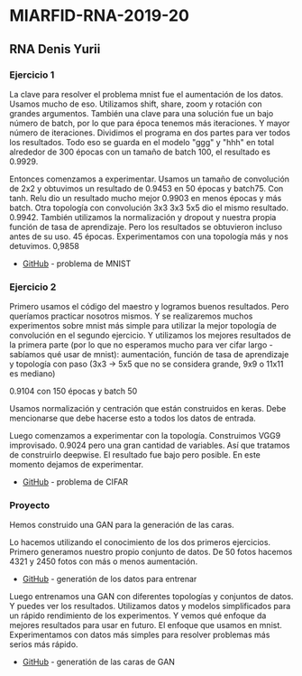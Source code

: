 # MIARFID-RNA-2019-20
## RNA Denis Yurii 


### Ejercicio 1 
La clave para resolver el problema mnist fue el aumentación de los datos. Usamos mucho de eso. Utilizamos shift, share, zoom y rotación con grandes argumentos. También una clave para una solución fue un bajo número de batch, por lo que para época tenemos más iteraciones. Y mayor número de iteraciones. Dividimos el programa en dos partes para ver todos los resultados. Todo eso se guarda en el modelo "ggg" y "hhh" en total alrededor de 300 épocas con un tamaño de batch 100, el resultado es 0.9929.

Entonces comenzamos a experimentar. Usamos un tamaño de convolución de 2x2 y obtuvimos un resultado de 0.9453 en 50 épocas y batch75. Con tanh. Relu dio un resultado mucho mejor 0.9903 en menos épocas y más batch. 
Otra topología con convolución 3x3 3x3 5x5 dio el mismo resultado. 0.9942. También utilizamos la normalización y dropout y nuestra propia función de tasa de aprendizaje. Pero los resultados se obtuvieron incluso antes de su uso. 45 épocas. 
Experimentamos con una topología más y nos detuvimos. 0,9858

* [GitHub](https://github.com/LokiAndere/MIARFID-RNA-2019-20/blob/master/Copy_of_MNIST.ipynb) - problema de MNIST


### Ejercicio 2 
Primero usamos el código del maestro y logramos buenos resultados. Pero queríamos practicar nosotros mismos. Y se realizaremos muchos experimentos sobre mnist más simple para utilizar la mejor topología de convolución en el segundo ejercicio. Y utilizamos los mejores resultados de la primera parte (por lo que no esperamos mucho para ver cifar largo - sabíamos qué usar de mnist): aumentación, función de tasa de aprendizaje y topología con paso (3x3 -> 5x5 que no se considera grande, 9x9 o 11x11 es mediano)

0.9104 con 150 épocas y batch 50

Usamos normalización y centración que están construidos en keras. Debe mencionarse que debe hacerse esto a todos los datos de entrada.

Luego comenzamos a experimentar con la topología. Construimos VGG9 improvisado. 0.9024 pero una gran cantidad de variables. Así que tratamos de construirlo deepwise. El resultado fue bajo pero posible. En este momento dejamos de experimentar. 

* [GitHub](https://github.com/LokiAndere/MIARFID-RNA-2019-20/blob/master/cifar.ipynb) - problema de CIFAR


### Proyecto 
Hemos construido una GAN para la generación de las caras.

Lo hacemos utilizando el conocimiento de los dos primeros ejercicios. Primero generamos nuestro propio conjunto de datos. De 50 fotos hacemos 4321 y 2450 fotos con más o menos aumentación.

* [GitHub](https://github.com/LokiAndere/MIARFID-RNA-2019-20/blob/master/genface.ipynb) - generatión de los datos para entrenar

Luego entrenamos una GAN con diferentes topologías y conjuntos de datos. Y puedes ver los resultados. Utilizamos datos y modelos simplificados para un rápido rendimiento de los experimentos. Y vemos qué enfoque da mejores resultados para usar en futuro. El enfoque que usamos en mnist. Experimentamos con datos más simples para resolver problemas más serios más rápido.

* [GitHub](https://github.com/LokiAndere/MIARFID-RNA-2019-20/blob/master/gan_try.ipynb) - generatión de las caras de GAN
